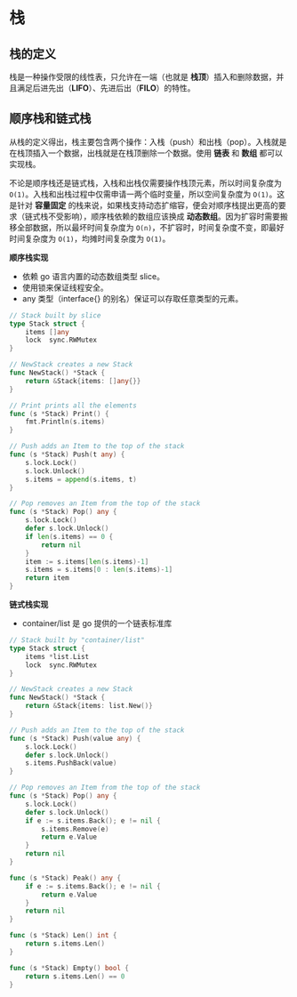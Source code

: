 # 栈

## 栈的定义

栈是一种操作受限的线性表，只允许在一端（也就是 **栈顶**）插入和删除数据，并且满足后进先出（**LIFO**）、先进后出（**FILO**）的特性。

## 顺序栈和链式栈

从栈的定义得出，栈主要包含两个操作：入栈（push）和出栈（pop）。入栈就是在栈顶插入一个数据，出栈就是在栈顶删除一个数据。使用 **链表** 和 **数组** 都可以实现栈。

不论是顺序栈还是链式栈，入栈和出栈仅需要操作栈顶元素，所以时间复杂度为 `O(1)`。入栈和出栈过程中仅需申请一两个临时变量，所以空间复杂度为 `O(1)`。这是针对 **容量固定** 的栈来说，如果栈支持动态扩缩容，便会对顺序栈提出更高的要求（链式栈不受影响），顺序栈依赖的数组应该换成 **动态数组**。因为扩容时需要搬移全部数据，所以最坏时间复杂度为 `O(n)`，不扩容时，时间复杂度不变，即最好时间复杂度为 `O(1)`，均摊时间复杂度为 `O(1)`。

**顺序栈实现**

- 依赖 go 语言内置的动态数组类型 slice。
- 使用锁来保证线程安全。
- any 类型（interface{} 的别名）保证可以存取任意类型的元素。

```go
// Stack built by slice
type Stack struct {
	items []any
	lock  sync.RWMutex
}

// NewStack creates a new Stack
func NewStack() *Stack {
	return &Stack{items: []any{}}
}

// Print prints all the elements
func (s *Stack) Print() {
	fmt.Println(s.items)
}

// Push adds an Item to the top of the stack
func (s *Stack) Push(t any) {
	s.lock.Lock()
	s.lock.Unlock()
	s.items = append(s.items, t)
}

// Pop removes an Item from the top of the stack
func (s *Stack) Pop() any {
	s.lock.Lock()
	defer s.lock.Unlock()
	if len(s.items) == 0 {
		return nil
	}
	item := s.items[len(s.items)-1]
	s.items = s.items[0 : len(s.items)-1]
	return item
}
```

**链式栈实现**

- container/list 是 go 提供的一个链表标准库

```go
// Stack built by "container/list"
type Stack struct {
	items *list.List
	lock  sync.RWMutex
}

// NewStack creates a new Stack
func NewStack() *Stack {
	return &Stack{items: list.New()}
}

// Push adds an Item to the top of the stack
func (s *Stack) Push(value any) {
	s.lock.Lock()
	defer s.lock.Unlock()
	s.items.PushBack(value)
}

// Pop removes an Item from the top of the stack
func (s *Stack) Pop() any {
	s.lock.Lock()
	defer s.lock.Unlock()
	if e := s.items.Back(); e != nil {
		s.items.Remove(e)
		return e.Value
	}
	return nil
}

func (s *Stack) Peak() any {
	if e := s.items.Back(); e != nil {
		return e.Value
	}
	return nil
}

func (s *Stack) Len() int {
	return s.items.Len()
}

func (s *Stack) Empty() bool {
	return s.items.Len() == 0
}
```

